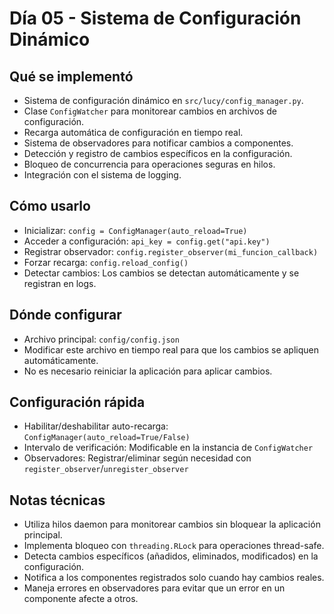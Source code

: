 # Día 05 - Sistema de Configuración Dinámico

## Qué se implementó
- Sistema de configuración dinámico en `src/lucy/config_manager.py`.
- Clase `ConfigWatcher` para monitorear cambios en archivos de configuración.
- Recarga automática de configuración en tiempo real.
- Sistema de observadores para notificar cambios a componentes.
- Detección y registro de cambios específicos en la configuración.
- Bloqueo de concurrencia para operaciones seguras en hilos.
- Integración con el sistema de logging.

## Cómo usarlo
- Inicializar: `config = ConfigManager(auto_reload=True)`
- Acceder a configuración: `api_key = config.get("api.key")`
- Registrar observador: `config.register_observer(mi_funcion_callback)`
- Forzar recarga: `config.reload_config()`
- Detectar cambios: Los cambios se detectan automáticamente y se registran en logs.

## Dónde configurar
- Archivo principal: `config/config.json`
- Modificar este archivo en tiempo real para que los cambios se apliquen automáticamente.
- No es necesario reiniciar la aplicación para aplicar cambios.

## Configuración rápida
- Habilitar/deshabilitar auto-recarga: `ConfigManager(auto_reload=True/False)`
- Intervalo de verificación: Modificable en la instancia de `ConfigWatcher`
- Observadores: Registrar/eliminar según necesidad con `register_observer`/`unregister_observer`

## Notas técnicas
- Utiliza hilos daemon para monitorear cambios sin bloquear la aplicación principal.
- Implementa bloqueo con `threading.RLock` para operaciones thread-safe.
- Detecta cambios específicos (añadidos, eliminados, modificados) en la configuración.
- Notifica a los componentes registrados solo cuando hay cambios reales.
- Maneja errores en observadores para evitar que un error en un componente afecte a otros.